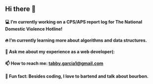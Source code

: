 ## Hi there 👋

 #### 💻 I’m currently working on a CPS/APS report log for The National Domestic Violence Hotline!
 #### 🔥 I’m currently learning more about algorithms and data structures.
 #### 💬 Ask me about my experience as a web developer(:
 #### 📫 How to reach me: tabby.garcia1@gmail.com 
#### 🥃 Fun fact: Besides coding, I love to bartend and talk about bourbon.

<!--
**tabby-lab/tabby-lab** is a ✨ _special_ ✨ repository because its `README.md` (this file) appears on your GitHub profile.



